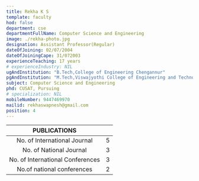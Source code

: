 ```yaml
---
title: Rekha K S
template: faculty
hod: false
department: cse
departmentFullName: Computer Science and Engineering
image: ./rekha-photo.jpg
designation: Assistant Professor(Regular)
dateOfJoining: 02/07/2004
dateOfJoiningCape: 31/072003
experienceTeaching: 17 years
# experienceIndustry: NIL
ugAndInstitution: "B.Tech,College of Engineering Chengannur"
pgAndInstitution: "M.Tech,Viswajyothi College of Engineering and Technology, MG University"
subject: Computer Science and Engineering
phd: CUSAT, Pursuing
# specialization: NIL
mobileNumber: 9447469970
mailid: rekhaswapnesh@gmail.com
position: 4
---
```

|           PUBLICATIONS           |     |
| :------------------------------: | :-: |
|   No. of International Journal   |  5  |
|     No. of National Journal      |  3  |
| No. of International Conferences |  3  |
|    No.of national conferences    |  2  |
